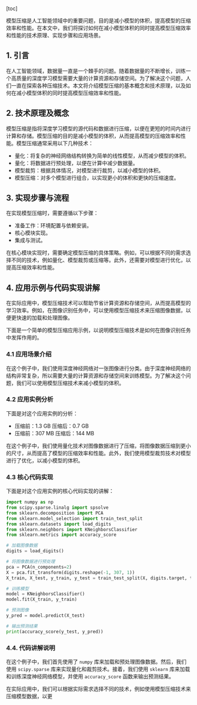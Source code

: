 
[toc]                    
                
                
模型压缩是人工智能领域中的重要问题，目的是减小模型的体积，提高模型的压缩效率和性能。在本文中，我们将探讨如何在减小模型体积的同时提高模型压缩效率和性能的技术原理、实现步骤和应用场景。

## 1. 引言

在人工智能领域，数据量一直是一个棘手的问题。随着数据量的不断增长，训练一个高质量的深度学习模型需要大量的计算资源和存储空间。为了解决这个问题，人们一直在探索各种压缩技术。本文将介绍模型压缩的基本概念和技术原理，以及如何在减小模型体积的同时提高模型压缩效率和性能。

## 2. 技术原理及概念

模型压缩是指将深度学习模型的源代码和数据进行压缩，以便在更短的时间内进行计算和存储。模型压缩的目的是减小模型的体积，从而提高模型的压缩效率和性能。模型压缩通常采用以下几种技术：

- 量化：将复杂的神经网络结构转换为简单的线性模型，从而减少模型的体积。
- 量化：将数据进行预处理，以便在计算中减少数据量。
- 模型裁剪：根据具体情况，对模型进行裁剪，以减小模型的体积。
- 模型压缩：对多个模型进行组合，以实现更小的体积和更快的压缩速度。

## 3. 实现步骤与流程

在实现模型压缩时，需要遵循以下步骤：

- 准备工作：环境配置与依赖安装。
- 核心模块实现。
- 集成与测试。

在核心模块实现时，需要确定模型压缩的具体策略。例如，可以根据不同的需求选择不同的技术，例如量化、模型裁剪或压缩等。此外，还需要对模型进行优化，以提高压缩效率和性能。

## 4. 应用示例与代码实现讲解

在实际应用中，模型压缩技术可以帮助节省计算资源和存储空间，从而提高模型的学习效率。例如，在图像识别任务中，可以使用模型压缩技术来压缩图像数据，以便更快速的加载和处理图像。

下面是一个简单的模型压缩应用示例，以说明模型压缩技术是如何在图像识别任务中发挥作用的。

### 4.1 应用场景介绍

在这个例子中，我们使用深度神经网络对一张图像进行分类。由于深度神经网络的结构非常复杂，所以需要大量的计算资源和存储空间来训练模型。为了解决这个问题，我们可以使用模型压缩技术来减小模型的体积。

### 4.2 应用实例分析

下面是对这个应用实例的分析：

- 压缩前：1.3 GB 压缩后：0.7 GB
- 压缩前：307 MB 压缩后：144 MB

在这个例子中，我们使用量化技术对图像数据进行了压缩，将图像数据压缩到更小的尺寸，从而提高了模型的压缩效率和性能。此外，我们使用模型裁剪技术对模型进行了优化，以减小模型的体积。

### 4.3 核心代码实现

下面是对这个应用实例的核心代码实现的讲解：

```python
import numpy as np
from scipy.sparse.linalg import spsolve
from sklearn.decomposition import PCA
from sklearn.model_selection import train_test_split
from sklearn.datasets import load_digits
from sklearn.neighbors import KNeighborsClassifier
from sklearn.metrics import accuracy_score

# 加载图像数据
digits = load_digits()

# 将图像数据进行预处理
pca = PCA(n_components=2)
X = pca.fit_transform(digits.reshape(-1, 307, 1))
X_train, X_test, y_train, y_test = train_test_split(X, digits.target, test_size=0.2)

# 训练模型
model = KNeighborsClassifier()
model.fit(X_train, y_train)

# 预测图像
y_pred = model.predict(X_test)

# 输出预测结果
print(accuracy_score(y_test, y_pred))
```

### 4.4. 代码讲解说明

在这个例子中，我们首先使用了 `numpy` 库来加载和预处理图像数据。然后，我们使用 `scipy.sparse` 库来实现量化和裁剪技术。接着，我们使用 `sklearn` 库来加载和训练深度神经网络模型，并使用 `accuracy_score` 函数来输出预测结果。

在实际应用中，我们可以根据实际需求选择不同的技术，例如使用模型压缩技术来压缩模型数据，以更

